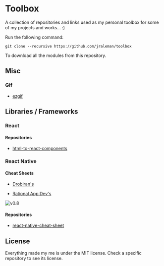 # Toolbox

A collection of repositories and links used as my personal toolbox for some of my projects and works... :)

Run the following command:

```
git clone --recursive https://github.com/jraleman/toolbox
```

To download all the modules from this repository.

## Misc

### Gif

- [ezgif](https://ezgif.com/)

## Libraries / Frameworks

### React

#### Repositories

- [html-to-react-components](https://github.com/jraleman/html-to-react-components)

### React Native

#### Cheat Sheets
- [Drobiran's](https://medium.com/@drorbiran/the-full-react-native-layout-cheat-sheet-a4147802405c)

- [Rational App Dev's](https://rationalappdev.com/react-native-cheat-sheet/)

![v0.8](https://ihatetomatoes.net/wp-content/uploads/2017/01/react-cheat-sheet-v0.8-1024x724.png)

#### Repositories

- [react-native-cheat-sheet](https://github.com/jraleman/react-native-cheat-sheet)

## License

Everything made my me is under the MIT license. Check a specific repository to see its license.
